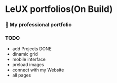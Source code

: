 # LeUX portfolios(On Build)

### 🚀 My professional portfolio

### TODO

-   add Projects DONE
-   dinamic grid
-   mobile interface
-   preload images
-   connect with my Website
-   all pages
